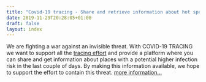 ```yaml
---
title: "Covid-19 tracing - Share and retrieve information about hot spots"
date: 2019-11-29T20:28:05+01:00
draft: false
layout: index
---
```


We are fighting a war against an invisible threat.
With COVID-19 TRACING we want to support all the [tracing effort](https://en.wikipedia.org/wiki/Contact_tracing) and provide a platform
where you can share and get information about places with a potential higher
infection risk in the last couple of days. By making this information available,
we hope to support the effort to contain this threat. [more information...](/about)